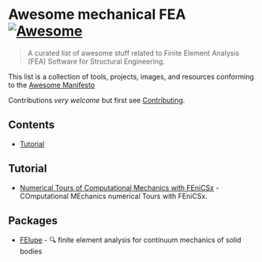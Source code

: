# Awesome mechanical FEA [![Awesome](https://cdn.rawgit.com/sindresorhus/awesome/d7305f38d29fed78fa85652e3a63e154dd8e8829/media/badge.svg)](https://github.com/sindresorhus/awesome)

> A curated list of awesome stuff related to Finite Element Analysis (FEA) Software for Structural Engineering.

This list is a collection of tools, projects, images, and resources conforming to the [Awesome Manifesto](https://github.com/sindresorhus/awesome/blob/main/awesome.md)

Contributions _very welcome_ but first see [Contributing](CONTRIBUTING.md).

## Contents

<!-- START doctoc generated TOC please keep comment here to allow auto update -->
<!-- DON'T EDIT THIS SECTION, INSTEAD RE-RUN doctoc TO UPDATE -->

- [Tutorial](#tutorial)

<!-- END doctoc generated TOC please keep comment here to allow auto update -->

## Tutorial

- [Numerical Tours of Computational Mechanics with FEniCSx](https://bleyerj.github.io/comet-fenicsx/) - COmputational MEchanics numerical Tours with FEniCSx.

## Packages

- [FElupe](https://github.com/adtzlr/felupe) - 🔍 finite element analysis for continuum mechanics of solid bodies
